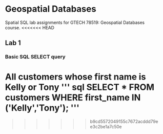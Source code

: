 # Geospatial Databases
 Spatial SQL lab assignments for GTECH 78519: Geospatial Databases course.
<<<<<<< HEAD

## Lab 1
### Basic SQL SELECT query

All customers whose first name is Kelly or Tony
''' sql
SELECT *
FROM customers
WHERE first_name IN ('Kelly','Tony');
'''
=======
>>>>>>> b9cd5572049155c7672acddd79ee3c2be1a7c50e
